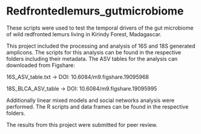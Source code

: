 # Redfrontedlemurs_gutmicrobiome
These scripts were used to test the temporal drivers of the gut microbiome of wild redfronted lemurs living in Kirindy Forest, Madagascar. 

This project included the processing and analysis of 16S and 18S generated amplicons. The scripts for this analysis can be found in the 
respective folders including their metadata. The ASV tables for the analysis can downloaded from Figshare: 

16S_ASV_table.txt -> DOI: 10.6084/m9.figshare.19095968

18S_BLCA_ASV_table -> DOI: 10.6084/m9.figshare.19095995

Additionally linear mixed models and social networks analysis were performed. The R scripts and data frames can be found in the respective folders.

The results from this project were submitted for peer review.
